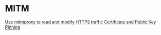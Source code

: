# MITM

[Use mitmproxy to read and modify HTTPS traffic](https://blog.heckel.xyz/2013/07/01/how-to-use-mitmproxy-to-read-and-modify-https-traffic-of-your-phone/)
[Certificate and Public Key Pinning](https://www.owasp.org/index.php/Certificate_and_Public_Key_Pinning)